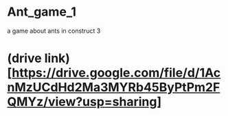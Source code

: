# Ant_game_1
a game about ants in construct 3
# (drive link)[https://drive.google.com/file/d/1AcnMzUCdHd2Ma3MYRb45ByPtPm2FQMYz/view?usp=sharing]
